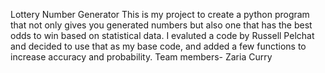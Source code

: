 Lottery Number Generator
This is my project to create a python program that not only gives you generated numbers but also one that has the best odds to win based on statistical data. I evaluted a code by Russell Pelchat and decided to use that as my base code, and added a few functions to increase accuracy and probability.
Team members- Zaria Curry
